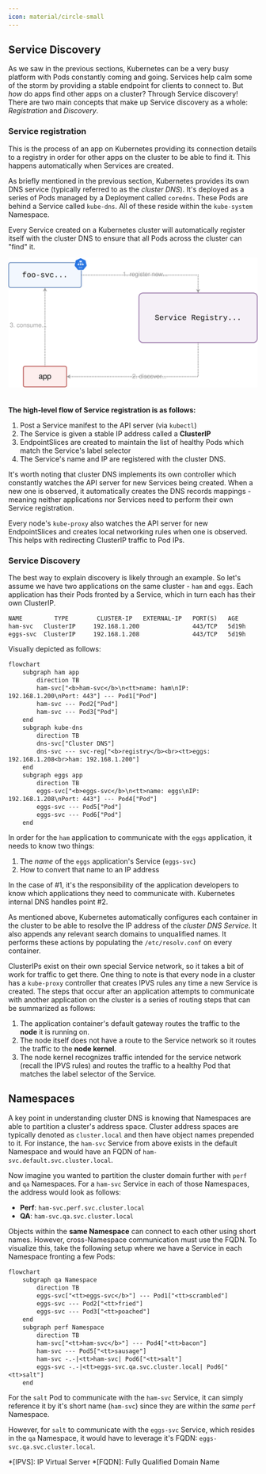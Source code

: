 ```yaml
---
icon: material/circle-small
---
```


## Service Discovery
As we saw in the previous sections, Kubernetes can be a very busy platform with Pods constantly coming and going. Services help calm some of the storm by providing a stable endpoint for clients to connect to. But *how* do apps find other apps on a cluster? Through Service discovery! There are two main concepts that make up Service discovery as a whole: *Registration* and *Discovery*.

### Service registration
This is the process of an app on Kubernetes providing its connection details to a registry in order for other apps on the cluster to be able to find it. This happens automatically when Services are created.  

As briefly mentioned in the previous section, Kubernetes provides its own DNS service (typically referred to as the *cluster DNS*). It's deployed as a series of Pods managed by a Deployment called `coredns`. These Pods are behind a Service called `kube-dns`. All of these reside within the `kube-system` Namespace.  

Every Service created on a Kubernetes cluster will automatically register itself with the cluster DNS to ensure that all Pods across the cluster can "find" it.

![service](../../images/svc-2.svg)
<br/><br/><br/>
**The high-level flow of Service registration is as follows:**  

1. Post a Service manifest to the API server (via `kubectl`)
1. The Service is given a stable IP address called a **ClusterIP**
1. EndpointSlices are created to maintain the list of healthy Pods which match the Service's label selector
1. The Service's name and IP are registered with the cluster DNS.  

It's worth noting that cluster DNS implements its own controller which constantly watches the API server for new Services being created. When a new one is observed, it automatically creates the DNS records mappings - meaning neither applications nor Services need to perform their own Service registration.  

Every node's `kube-proxy` also watches the API server for new EndpointSlices and creates local networking rules when one is observed. This helps with redirecting ClusterIP traffic to Pod IPs.

### Service Discovery
The best way to explain discovery is likely through an example. So let's assume we have two applications on the same cluster - `ham` and `eggs`. Each application has their Pods fronted by a Service, which in turn each has their own ClusterIP.

``` shell title="$ kubectl get svc"
NAME         TYPE        CLUSTER-IP   EXTERNAL-IP   PORT(S)   AGE
ham-svc   ClusterIP     192.168.1.200               443/TCP   5d19h
eggs-svc  ClusterIP     192.168.1.208               443/TCP   5d19h
```

Visually depicted as follows:  

``` mermaid
flowchart
	subgraph ham app
        direction TB
		ham-svc["<b>ham-svc</b>\n<tt>name: ham\nIP: 192.168.1.200\nPort: 443"] --- Pod1["Pod"]
		ham-svc --- Pod2["Pod"]
		ham-svc --- Pod3["Pod"]
	end
    subgraph kube-dns
        direction TB
		dns-svc["Cluster DNS"]
		dns-svc --- svc-reg["<b>registry</b><br><tt>eggs: 192.168.1.208<br>ham: 192.168.1.200"]
	end
    subgraph eggs app
        direction TB
		eggs-svc["<b>eggs-svc</b>\n<tt>name: eggs\nIP: 192.168.1.208\nPort: 443"] --- Pod4["Pod"]
		eggs-svc --- Pod5["Pod"]
		eggs-svc --- Pod6["Pod"]
	end
```

In order for the `ham` application to communicate with the `eggs` application, it needs to know two things:  

1. The *name* of the `eggs` application's Service (`eggs-svc`)
1. How to convert that name to an IP address

In the case of #1, it's the responsibility of the application developers to know which applications they need to communicate with. Kubernetes internal DNS handles point #2.  

As mentioned above, Kubernetes automatically configures each container in the cluster to be able to resolve the IP address of the *cluster DNS Service*. It also appends any relevant search domains to unqualified names. It performs these actions by populating the `/etc/resolv.conf` on every container.  

ClusterIPs exist on their own special Service network, so it takes a bit of work for traffic to get there. One thing to note is that every node in a cluster has a `kube-proxy` controller that creates IPVS rules any time a new Service is created. The steps that occur after an application attempts to communicate with another application on the cluster is a series of routing steps that can be summarized as follows:

1. The application container's default gateway routes the traffic to the **node** it is running on.
1. The node itself does not have a route to the Service network so it routes the traffic to the **node kernel**.
1. The node kernel recognizes traffic intended for the service network (recall the IPVS rules) and routes the traffic to a healthy Pod that matches the label selector of the Service.  


## Namespaces
A key point in understanding cluster DNS is knowing that Namespaces are able to partition a cluster's address space. Cluster address spaces are typically denoted as `cluster.local` and then have object names prepended to it. For instance, the `ham-svc` Service from above exists in the default Namespace and would have an FQDN of `ham-svc.default.svc.cluster.local`.  

Now imagine you wanted to partition the cluster domain further with `perf` and `qa` Namespaces. For a `ham-svc` Service in each of those Namespaces, the address would look as follows:

- **Perf**: `ham-svc.perf.svc.cluster.local`
- **QA**: `ham-svc.qa.svc.cluster.local`

Objects within the **same Namespace** can connect to each other using short names. However, cross-Namespace communication must use the FQDN. To visualize this, take the following setup where we have a Service in each Namespace fronting a few Pods:

``` mermaid
flowchart
	subgraph qa Namespace
        direction TB
		eggs-svc["<tt>eggs-svc</b>"] --- Pod1["<tt>scrambled"]
		eggs-svc --- Pod2["<tt>fried"]
		eggs-svc --- Pod3["<tt>poached"]
	end
    subgraph perf Namespace
        direction TB
		ham-svc["<tt>ham-svc</b>"] --- Pod4["<tt>bacon"]
		ham-svc --- Pod5["<tt>sausage"]
		ham-svc -.-|<tt>ham-svc| Pod6["<tt>salt"]
        eggs-svc -.-|<tt>eggs-svc.qa.svc.cluster.local| Pod6["<tt>salt"]
	end
```

For the `salt` Pod to communicate with the `ham-svc` Service, it can simply reference it by it's short name (`ham-svc`) since they are within the *same* `perf` Namespace.  

However, for `salt` to communicate with the `eggs-svc` Service, which resides in the `qa` Namespace, it would have to leverage it's FQDN: `eggs-svc.qa.svc.cluster.local`.

*[IPVS]: IP Virtual Server
*[FQDN]: Fully Qualified Domain Name


